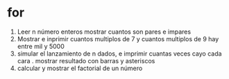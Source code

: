# for
1. Leer n número enteros mostrar cuantos son pares e impares 
2. Mostrar e inprimir cuantos multiplos de 7 y cuantos multiplos de 9 hay entre mil y 5000
3. simular el lanzamiento de n dados, e imprimir cuantas veces cayo cada cara . mostrar resultado con barras y asteriscos 
4. calcular y mostrar el factorial de un número  